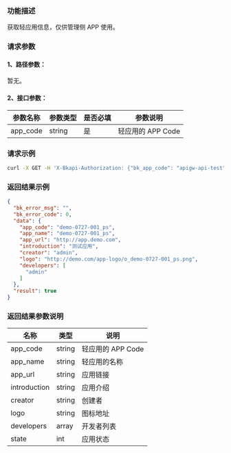 ### 功能描述
获取轻应用信息，仅供管理侧 APP 使用。

### 请求参数

#### 1、路径参数：
暂无。

#### 2、接口参数：
| 参数名称 | 参数类型 | 是否必填 | 参数说明          |
| -------- | -------- | -------- | ----------------- |
| app_code | string   | 是       | 轻应用的 APP Code |

### 请求示例
```bash
curl -X GET -H 'X-Bkapi-Authorization: {"bk_app_code": "apigw-api-test", "bk_app_secret": "***"}' --insecure https://bkapi.example.com/api/bkpaas3/prod/system/light-applications
```

### 返回结果示例
```json
{
  "bk_error_msg": "",
  "bk_error_code": 0,
  "data": {
    "app_code": "demo-0727-001_ps",
    "app_name": "demo-0727-001_ps",
    "app_url": "http://app.demo.com",
    "introduction": "测试应用",
    "creator": "admin",
    "logo": "http://demo.com/app-logo/o_demo-0727-001_ps.png",
    "developers": [
      "admin"
    ]
  },
  "result": true
}
```

### 返回结果参数说明
| 名称         | 类型   | 说明              |
| ------------ | ------ | ----------------- |
| app_code     | string | 轻应用的 APP Code |
| app_name     | string | 轻应用的名称      |
| app_url      | string | 应用链接          |
| introduction | string | 应用介绍          |
| creator      | string | 创建者            |
| logo         | string | 图标地址          |
| developers   | array  | 开发者列表        |
| state        | int    | 应用状态          |